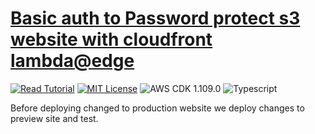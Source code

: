 # [Basic auth to Password protect s3 website with cloudfront lambda@edge](https://apoorv.blog/password-protect-s3-static-site/)

[![Read Tutorial](https://badgen.now.sh/badge/Read/Tutorial/purple)](https://apoorv.blog/password-protect-s3-static-site/)
[![MIT License](https://badgen.now.sh/badge/License/MIT/blue)](https://github.com/apoorvmote/cdk-examples/blob/master/License.md)
![AWS CDK 1.109.0](https://badgen.net/badge/aws-cdk/1.109.0/yellow)
![Typescript](https://badgen.net/badge/icon/typescript?icon=typescript&label)

Before deploying changed to production website we deploy changes to preview site and test.